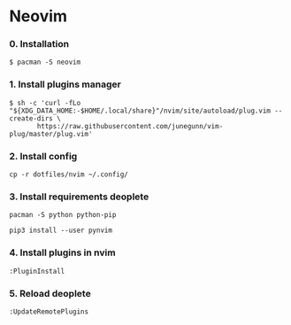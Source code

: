 # Neovim

### 0. Installation
```
$ pacman -S neovim
```

### 1. Install plugins manager
```shell
$ sh -c 'curl -fLo "${XDG_DATA_HOME:-$HOME/.local/share}"/nvim/site/autoload/plug.vim --create-dirs \
       https://raw.githubusercontent.com/junegunn/vim-plug/master/plug.vim'
```

### 2. Install config
```shell
cp -r dotfiles/nvim ~/.config/
```

### 3. Install requirements deoplete
```shell
pacman -S python python-pip

pip3 install --user pynvim
```

### 4. Install plugins in nvim
```vim
:PluginInstall
```

### 5. Reload deoplete
```vim
:UpdateRemotePlugins
```
